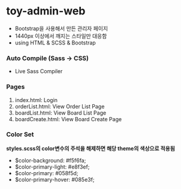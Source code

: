# toy-admin-web
- Bootstrap을 사용해서 만든 관리자 페이지
- 1440px 이상에서 깨지는 스타일만 대응함
- using HTML &amp; SCSS &amp; Bootstrap

### Auto Compile (Sass -> CSS)
- Live Sass Compiler

### Pages
1. index.html: Login
2. orderList.html: View Order List Page
3. boardList.html: View Board List Page
2. boardCreate.html: View Board Create Page

### Color Set

**styles.scss의 color변수의 주석을 해제하면 해당 theme의 색상으로 적용됨**
- $color-background: #f5f6fa;
- $color-primary-light: #e8f3ef;
- $color-primary: #058f5d;
- $color-primary-hover: #085e3f;
